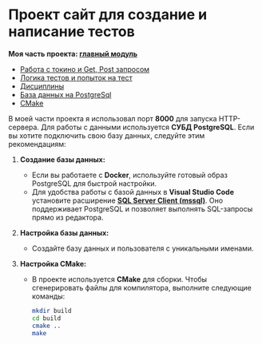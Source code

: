 # Проект сайт для создание и написание тестов

**Моя часть проекта: [главный модуль](https://github.com/t-chakir/KFU/blob/main/IBM-project/main-module/main-module.md)**

- [Работа с токино и Get, Post запросом](https://github.com/t-chakir/KFU/tree/main/IBM-project/main-module/reg)
- [Логика тестов и попыток на тест](https://github.com/t-chakir/KFU/tree/main/IBM-project/main-module/test)
- [Дисциплины](https://github.com/t-chakir/KFU/tree/main/IBM-project/main-module/discipline)
- [База данных на PostgreSql](https://github.com/t-chakir/KFU/tree/main/IBM-project/main-module/database)
- [CMake](https://github.com/t-chakir/KFU/blob/main/IBM-project/main-module/CMakeLists.txt)

В моей части проекта я использовал порт **8000** для запуска HTTP-сервера. Для работы с данными используется **СУБД PostgreSQL**. Если вы хотите подключить свою базу данных, следуйте этим рекомендациям:

1. **Создание базы данных:**
   - Если вы работаете с **Docker**, используйте готовый образ PostgreSQL для быстрой настройки.
   - Для удобства работы с базой данных в **Visual Studio Code** установите расширение **[SQL Server Client (mssql)](https://marketplace.visualstudio.com/items?itemName=cweijan.vscode-myssql-client2)**. Оно поддерживает PostgreSQL и позволяет выполнять SQL-запросы прямо из редактора.

2. **Настройка базы данных:**
   - Создайте базу данных и пользователя с уникальными именами.

3. **Настройка CMake:**
   - В проекте используется **CMake** для сборки. Чтобы сгенерировать файлы для компилятора, выполните следующие команды:
     ```bash
     mkdir build
     cd build
     cmake ..
     make
     ```
